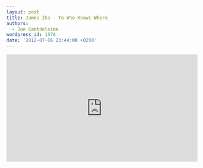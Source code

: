 ```yaml
---
layout: post
title: James Iha - To Who Knows Where
authors:
  - Joe Gantdelaine
wordpress_id: 1074
date: '2012-07-16 23:44:00 +0200'
---
```

<iframe width="500" height="281" src="http://www.youtube.com/embed/7ZdeH2V0gNE" frameborder="0" allowfullscreen></iframe>
